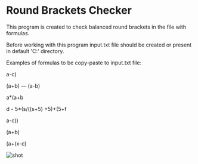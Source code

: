# Round Brackets Checker

This program is created to check balanced round brackets in the file with formulas.

Before working with this program input.txt file should be created or present in default 'C:\' directory.

Examples of formulas to be copy-paste to input.txt file:

a-c)

(a+b) — (a-b)

a*(a+b

d - 5*(s/((s+5) +5)+(5+f

a-c))

(a+b)

(a+(x-c)

![shot](https://user-images.githubusercontent.com/5670439/48982076-4b397080-f0e6-11e8-848d-b7bb7f60d176.PNG)
